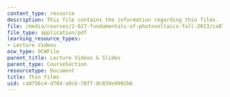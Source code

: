 ```yaml
---
content_type: resource
description: This file contains the information regarding thin films.
file: /media/courses/2-627-fundamentals-of-photovoltaics-fall-2013/ca8756c4d704a0cb78ff8c839e9902b6_MIT2_627F13_lec12-13.pdf
file_type: application/pdf
learning_resource_types:
- Lecture Videos
ocw_type: OCWFile
parent_title: Lecture Videos & Slides
parent_type: CourseSection
resourcetype: Document
title: Thin Films
uid: ca8756c4-d704-a0cb-78ff-8c839e9902b6
---
```

